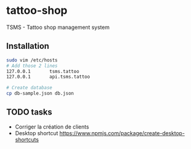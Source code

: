 # tattoo-shop
TSMS - Tattoo shop management system

## Installation
```bash
sudo vim /etc/hosts
# Add those 2 lines
127.0.0.1       tsms.tattoo
127.0.0.1       api.tsms.tattoo

# Create database
cp db-sample.json db.json
```

## TODO tasks
- Corriger la création de clients
- Desktop shortcut https://www.npmjs.com/package/create-desktop-shortcuts
